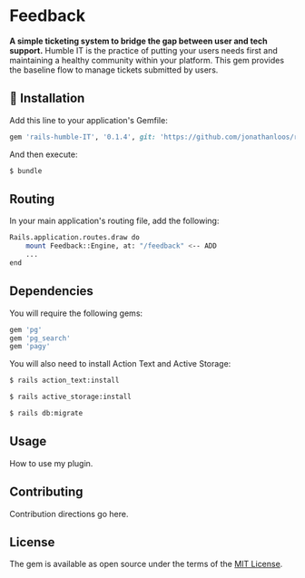 # Feedback
**A simple ticketing system to bridge the gap between user and tech support.** 
Humble IT is the practice of putting your users needs first and maintaining a healthy community within your platform. This gem provides the baseline flow to manage tickets submitted by users.

## 🚀 Installation
Add this line to your application's Gemfile:

```ruby
gem 'rails-humble-IT', '0.1.4', git: 'https://github.com/jonathanloos/rails-humble-IT'
```

And then execute:
```bash
$ bundle
```

## Routing
In your main application's routing file, add the following:
```bash
Rails.application.routes.draw do
    mount Feedback::Engine, at: "/feedback" <-- ADD
    ...
end
```
## Dependencies
You will require the following gems:
```ruby
gem 'pg'
gem 'pg_search'
gem 'pagy'
```

You will also need to install Action Text and Active Storage:
````bash
$ rails action_text:install
````
````bash
$ rails active_storage:install
````
````bash
$ rails db:migrate
````

## Usage
How to use my plugin.
## Contributing
Contribution directions go here.

## License
The gem is available as open source under the terms of the [MIT License](https://opensource.org/licenses/MIT).
